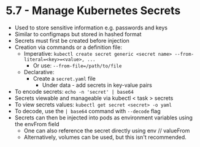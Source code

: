 # 5.7 - Manage Kubernetes Secrets

- Used to store sensitive information e.g. passwords and keys
- Similar to configmaps but stored in hashed format
- Secrets must first be created before injection
- Creation via commands or a definition file:
  - Imperative: `kubectl create secret generic <secret name> --from-literal=<key>=<value>, ...`
    - Or use: `--from-file=/path/to/file`
  - Declarative:
    - Create a `secret.yaml` file
      - Under data - add secrets in key-value pairs
- To encode secrets: `echo -n 'secret' | base64`
- Secrets viewable and manageable via kubectl < task > secrets
- To view secrets values: `kubectl get secret <secret> -o yaml`
- To decode, use the `| base64` command with `--decode` flag
- Secrets can then be injected into pods as environment variables using the envFrom
field
  - One can also reference the secret directly using env // valueFrom
  - Alternatively, volumes can be used, but this isn't recommended.
